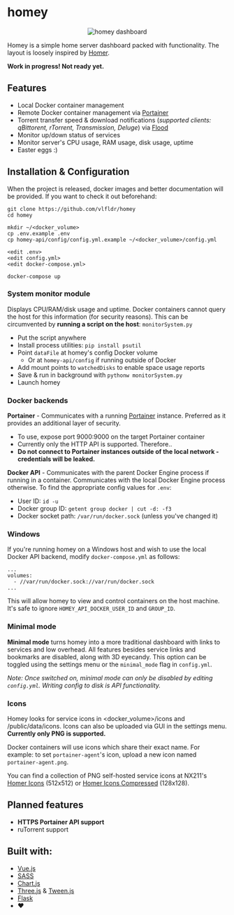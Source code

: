 # homey
<p align="center">
  <img src="https://github.com/vlfldr/homey/blob/master/screenshot.png?raw=true" alt="homey dashboard"/>
</p>

Homey is a simple home server dashboard packed with functionality. The layout is loosely inspired by [Homer](https://github.com/bastienwirtz/homer).

**Work in progress! Not ready yet.**

## Features

* Local Docker container management
* Remote Docker container management via [Portainer](https://github.com/portainer/portainer)
* Torrent transfer speed & download notifications (*supported clients: qBittorent, rTorrent, Transmission, Deluge*) via [Flood](https://github.com/jesec/flood/) 
* Monitor up/down status of services
* Monitor server's CPU usage, RAM usage, disk usage, uptime
* Easter eggs :)

## Installation & Configuration

When the project is released, docker images and better documentation will be provided. If you want to check it out beforehand:

    git clone https://github.com/vlfldr/homey
    cd homey
    
    mkdir ~/<docker_volume>
    cp .env.example .env
    cp homey-api/config/config.yml.example ~/<docker_volume>/config.yml

    <edit .env>
    <edit config.yml>
    <edit docker-compose.yml>

    docker-compose up

### System monitor module

Displays CPU/RAM/disk usage and uptime. Docker containers cannot query the host for this information (for security reasons). This can be circumvented by **running a script on the host**: `monitorSystem.py`

- Put the script anywhere
- Install process utilities: `pip install psutil`
- Point `dataFile` at homey's config Docker volume
    - Or at `homey-api/config` if running outside of Docker
- Add mount points to `watchedDisks` to enable space usage reports
- Save & run in background with `pythonw monitorSystem.py`
- Launch homey

### Docker backends
**Portainer** - Communicates with a running [Portainer](https://github.com/portainer/portainer) instance. Preferred as it provides an additional layer of security.
- To use, expose port 9000:9000 on the target Portainer container
- Currently only the HTTP API is supported. Therefore..
- **Do not connect to Portainer instances outside of the local network - credentials will be leaked.**

**Docker API** - Communicates with the parent Docker Engine process if running in a container. Communicates with the local Docker Engine process otherwise. To find the appropriate config values for `.env`:
- User ID: `id -u`
- Docker group ID: `getent group docker | cut -d: -f3`
- Docker socket path: `/var/run/docker.sock` (unless you've changed it)

### Windows

If you're running homey on a Windows host and wish to use the local Docker API backend, modify `docker-compose.yml` as follows:

    ...
    volumes:
      - //var/run/docker.sock://var/run/docker.sock
    ...

This will allow homey to view and control containers on the host machine. It's safe to ignore `HOMEY_API_DOCKER_USER_ID` and `GROUP_ID`.

### Minimal mode
**Minimal mode** turns homey into a more traditional dashboard with links to services and low overhead. All features besides service links and bookmarks are disabled, along with 3D eyecandy. This option can be toggled using the settings menu or the `minimal_mode` flag in `config.yml`.

*Note: Once switched on, minimal mode can only be disabled by editing `config.yml`. Writing config to disk is API functionality.*

### Icons
Homey looks for service icons in <docker_volume>/icons and /public/data/icons. Icons can also be uploaded via GUI in the settings menu. **Currently only PNG is supported.** 

Docker containers will use icons which share their exact name. For example: to set `portainer-agent`'s icon, upload a new icon named `portainer-agent.png`.

You can find a collection of PNG self-hosted service icons at NX211's [Homer Icons](https://github.com/NX211/homer-icons) (512x512) or [Homer Icons Compressed](https://github.com/vlfldr/homer-icons) (128x128). 

## Planned features
- **HTTPS Portainer API support**
- ruTorrent support

## Built with:

* [Vue.js](https://github.com/vuejs/vue)
* [SASS](https://github.com/sass/sass)
* [Chart.js](https://github.com/chartjs/Chart.js)
* [Three.js](https://github.com/mrdoob/three.js/) & [Tween.js](https://github.com/tweenjs/tween.js)
* [Flask](https://github.com/pallets/flask)
* ❤️
